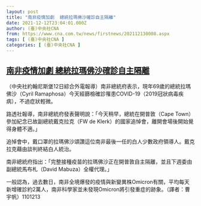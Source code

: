 ```yaml
---
layout: post
title: "南非疫情加劇  總統拉瑪佛沙確診自主隔離"
date: 2021-12-12T23:04:01.000Z
author: (臺)中央社CNA
from: https://www.cna.com.tw/news/firstnews/202112130008.aspx
tags: [ (臺)中央社CNA ]
categories: [ (臺)中央社CNA ]
---
```

<!--1639350241000-->
[南非疫情加劇  總統拉瑪佛沙確診自主隔離](https://www.cna.com.tw/news/firstnews/202112130008.aspx)
------

<div>
<div></div><div><p>（中央社約翰尼斯堡12日綜合外電報導）南非總統府表示，現年69歲的總統拉瑪佛沙（Cyril Ramaphosa）今天經篩檢確診罹患COVID-19（2019冠狀病毒疾病），不過症狀輕微。</p><p>路透社報導，南非總統府發表聲明說：「今天稍早，總統在開普敦（Cape Town）參加紀念已故副總統戴克拉克（FW de Klerk）的國家追悼會，離開會場後開始覺得身體不適。」</p><p>追悼會中，戴口罩的拉瑪佛沙頌讚這位南非最後一任的白人少數政府領導人。戴克拉克藉由談判終結白人統治。</p><p>南非總統府指出：「完整接種疫苗的拉瑪佛沙正在開普敦自主隔離，並且下週委由副總統馬布札（David Mabuza）全權代理。」</p><p>一般認為，過去數日，南非全境爆發的疫情與新變異株Omicron有關，平均每天新增確診約2萬人，南非科學家並未發現Omicron將引發重症的跡象。（譯者：曹宇帆）1101213</p></div>
</div>
